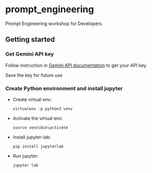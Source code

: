 # prompt_engineering

Prompt Engineering workshop for Developers

## Getting started

### Get Gemini API key

Follow instruction in [Gemini API documentation](https://ai.google.dev/gemini-api/docs?_gl=1*1ytqwq6*_ga*MzA3NjM0Nzk2LjE3MzMwNTYzMTM.*_ga_P1DBVKWT6V*MTczMzA1NjMxMy4xLjEuMTczMzA1NjQ3Mi42MC4wLjExMjAxMTcwOTk) to get your API key.

Save the key for future use


### Create Python environment and install jupyter

* Create virtual env:

   `virtualenv -p python3 venv`

* Activate the virtual env:

   `source venv\bin\activate`

* Install jupyter-lab:

   `pip install jupyterlab`

* Run jupyter:

   `jupyter lab`
